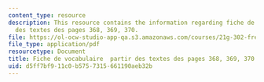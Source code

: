 ```yaml
---
content_type: resource
description: This resource contains the information regarding fiche de vocabulaire  partir
  des textes des pages 368, 369, 370.
file: https://ol-ocw-studio-app-qa.s3.amazonaws.com/courses/21g-302-french-ii-fall-2004/d5ff7bf911c0b5757315661190aeb32b_MIT21G_302_F04_vocab_M.pdf
file_type: application/pdf
resourcetype: Document
title: Fiche de vocabulaire  partir des textes des pages 368, 369, 370
uid: d5ff7bf9-11c0-b575-7315-661190aeb32b
---
```

